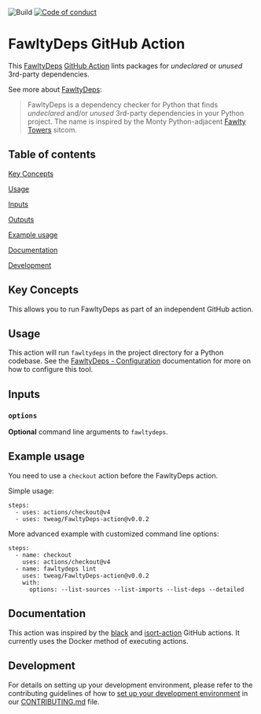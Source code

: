 ![Build](https://img.shields.io/github/actions/workflow/status/tweag/FawltyDeps-action/main.yml) [![Code of conduct](https://img.shields.io/badge/Contributor%20Covenant-2.1-4baaaa.svg)](CODE_OF_CONDUCT.md) 

# FawltyDeps GitHub Action

This [FawltyDeps](https://github.com/tweag/FawltyDeps) [GitHub Action](https://docs.github.com/en/actions) lints packages for _undeclared_ or _unused_ 3rd-party dependencies.

See more about [FawltyDeps](https://github.com/tweag/FawltyDeps):
> FawltyDeps is a dependency checker for Python that finds _undeclared_ and/or
> _unused_ 3rd-party dependencies in your Python project.
> The name is inspired by the Monty Python-adjacent
> [Fawlty Towers](https://en.wikipedia.org/wiki/Fawlty_Towers) sitcom.

## Table of contents

[Key Concepts](#key-concepts)

[Usage](#usage)

[Inputs](#inputs)

[Outputs](#outputs)

[Example usage](#example%20usage)

[Documentation](#documentation)

[Development](#development)

## Key Concepts

This allows you to run FawltyDeps as part of an independent GitHub action.

## Usage

This action will run `fawltydeps` in the project directory for a Python codebase. See the [FawltyDeps - Configuration](https://github.com/tweag/FawltyDeps?tab=readme-ov-file#configuration) documentation for more on how to configure this tool.

## Inputs

### `options`

**Optional** command line arguments to `fawltydeps`.

## Example usage

You need to use a `checkout` action before the FawltyDeps action.

Simple usage:

    steps:
      - uses: actions/checkout@v4
      - uses: tweag/FawltyDeps-action@v0.0.2

More advanced example with customized command line options:

    steps:
      - name: checkout
        uses: actions/checkout@v4
      - name: fawltydeps lint
        uses: tweag/FawltyDeps-action@v0.0.2
        with:
          options: --list-sources --list-imports --list-deps --detailed

## Documentation

This action was inspired by the [black]() and [isort-action]() GitHub actions. It currently uses the Docker method of executing actions.

## Development

For details on setting up your development environment, please refer to the
contributing guidelines of how to [set up your development environment](./CONTRIBUTING.md#set-up-your-development-environment)
in our [CONTRIBUTING.md](CONTRIBUTING.md) file.

